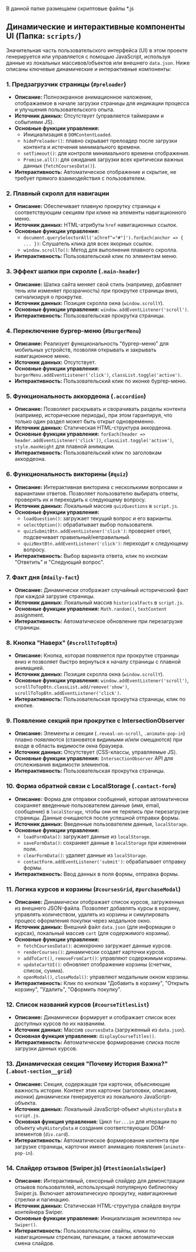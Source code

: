 В данной папке размещаем скриптовые файлы *.js



## Динамические и интерактивные компоненты UI (Папка: `scripts/`)

Значительная часть пользовательского интерфейса (UI) в этом проекте генерируется или управляется с помощью JavaScript, используя данные из локальных массивов/объектов или внешнего `data.json`. Ниже описаны ключевые динамические и интерактивные компоненты:

### 1. Предзагрузчик страницы (`#preloader`)
*   **Описание:** Полноэкранное анимационное наложение, отображаемое в начале загрузки страницы для индикации процесса и улучшения пользовательского опыта.
*   **Источник данных:** Отсутствует (управляется таймерами и событиями JS).
*   **Основные функции управления:**
    *   Инициализация в `DOMContentLoaded`.
    *   `hidePreloader()`: плавно скрывает прелоадер после загрузки контента и истечения минимального времени.
    *   `setTimeout()`: для контроля минимального времени отображения.
    *   `Promise.all()`: для ожидания загрузки всех критически важных данных (`fetchCoursesData()`).
*   **Интерактивность:** Автоматическое отображение и скрытие, не требует прямого взаимодействия с пользователем.

### 2. Плавный скролл для навигации
*   **Описание:** Обеспечивает плавную прокрутку страницы к соответствующим секциям при клике на элементы навигационного меню.
*   **Источник данных:** HTML-атрибуты `href` навигационных ссылок.
*   **Основные функции управления:**
    *   `document.querySelectorAll('a[href^="#"]').forEach(anchor => { ... })`: Слушатель клика для всех якорных ссылок.
    *   `window.scrollTo()`: Метод для выполнения плавного скролла.
*   **Интерактивность:** Пользовательский клик по элементам меню.

### 3. Эффект шапки при скролле (`.main-header`)
*   **Описание:** Шапка сайта меняет свой стиль (например, добавляет тень или изменяет прозрачность) при прокрутке страницы вниз, сигнализируя о прокрутке.
*   **Источник данных:** Позиция скролла окна (`window.scrollY`).
*   **Основные функции управления:** `window.addEventListener('scroll')`.
*   **Интерактивность:** Пользовательская прокрутка страницы.

### 4. Переключение бургер-меню (`#burgerMenu`)
*   **Описание:** Реализует функциональность "бургер-меню" для мобильных устройств, позволяя открывать и закрывать навигационное меню.
*   **Источник данных:** Отсутствует.
*   **Основные функции управления:** `burgerMenu.addEventListener('click')`, `classList.toggle('active')`.
*   **Интерактивность:** Пользовательский клик по иконке бургер-меню.

### 5. Функциональность аккордеона (`.accordion`)
*   **Описание:** Позволяет раскрывать и сворачивать разделы контента (например, исторические периоды), при этом гарантируя, что только один раздел может быть открыт одновременно.
*   **Источник данных:** Статическая HTML-структура аккордеона.
*   **Основные функции управления:** `forEach(header => header.addEventListener('click'))`, `classList.toggle('active')`, `style.maxHeight` для плавной анимации.
*   **Интерактивность:** Пользовательский клик по заголовкам аккордеона.

### 6. Функциональность викторины (`#quiz`)
*   **Описание:** Интерактивная викторина с несколькими вопросами и вариантами ответов. Позволяет пользователю выбирать ответы, проверять их и переходить к следующему вопросу.
*   **Источник данных:** Локальный массив `quizQuestions` в `script.js`.
*   **Основные функции управления:**
    *   `loadQuestion()`: загружает текущий вопрос и его варианты.
    *   `selectOption()`: обрабатывает выбор пользователя.
    *   `quizSubmitBtn.addEventListener('click')`: проверяет ответ, подсвечивает правильный/неправильный.
    *   `quizNextBtn.addEventListener('click')`: переходит к следующему вопросу.
*   **Интерактивность:** Выбор варианта ответа, клик по кнопкам "Ответить" и "Следующий вопрос".

### 7. Факт дня (`#daily-fact`)
*   **Описание:** Динамически отображает случайный исторический факт при каждой загрузке страницы.
*   **Источник данных:** Локальный массив `historicalFacts` в `script.js`.
*   **Основные функции управления:** `Math.random()`, `textContent` assignment.
*   **Интерактивность:** Автоматическое обновление при перезагрузке страницы.

### 8. Кнопка "Наверх" (`#scrollToTopBtn`)
*   **Описание:** Кнопка, которая появляется при прокрутке страницы вниз и позволяет быстро вернуться к началу страницы с плавной анимацией.
*   **Источник данных:** Позиция скролла окна (`window.scrollY`).
*   **Основные функции управления:** `window.addEventListener('scroll')`, `scrollToTopBtn.classList.add/remove('show')`, `scrollToTopBtn.addEventListener('click')`.
*   **Интерактивность:** Пользовательская прокрутка страницы, клик по кнопке.

### 9. Появление секций при прокрутке с IntersectionObserver
*   **Описание:** Элементы и секции (`.reveal-on-scroll`, `.animate-pop-in`) плавно появляются (становятся видимыми и/или смещаются) при входе в область видимости окна браузера.
*   **Источник данных:** Отсутствует (CSS-классы, управляемые JS).
*   **Основные функции управления:** `IntersectionObserver` API для отслеживания видимости элементов.
*   **Интерактивность:** Пользовательская прокрутка страницы.

### 10. Форма обратной связи с LocalStorage (`.contact-form`)
*   **Описание:** Форма для отправки сообщений, которая автоматически сохраняет введенные пользователем данные (имя, email, сообщение) в `localStorage`, чтобы они не терялись при перезагрузке страницы. Данные очищаются после успешной отправки формы.
*   **Источник данных:** Введенные пользователем данные, `localStorage`.
*   **Основные функции управления:**
    *   `loadFormData()`: загружает данные из `localStorage`.
    *   `saveFormData()`: сохраняет данные в `localStorage` при изменении поля.
    *   `clearFormData()`: удаляет данные из `localStorage`.
    *   `contactForm.addEventListener('submit')`: обрабатывает отправку формы.
*   **Интерактивность:** Ввод данных в поля формы, отправка формы.

### 11. Логика курсов и корзины (`#coursesGrid`, `#purchaseModal`)
*   **Описание:** Динамически отображает список курсов, загруженных из внешнего JSON-файла. Позволяет добавлять курсы в корзину, управлять количеством, удалять из корзины и симулировать процесс оформления покупки через модальное окно.
*   **Источник данных:** Внешний файл `data.json` (для информации о курсах), локальный массив `cart` (для содержимого корзины).
*   **Основные функции управления:**
    *   `fetchCoursesData()`: асинхронно загружает данные курсов.
    *   `renderCourses()`: динамически создает карточки курсов.
    *   `addToCart()`, `removeFromCart()`: управляют содержимым корзины.
    *   `updateCartUI()`: обновляет отображение корзины (счетчик, список, сумма).
    *   `openModal()`, `closeModal()`: управляют модальным окном корзины.
*   **Интерактивность:** Клик по кнопкам "Добавить в корзину", "Открыть корзину", "Удалить", "Оформить покупку".

### 12. Список названий курсов (`#courseTitlesList`)
*   **Описание:** Динамически формирует и отображает список всех доступных курсов по их названиям.
*   **Источник данных:** Массив `coursesData` (загруженный из `data.json`).
*   **Основная функция управления:** `displayCourseTitles()`.
*   **Интерактивность:** Автоматическое формирование списка после загрузки данных курсов.

### 13. Динамическая секция "Почему История Важна?" (`.about-section__grid`)
*   **Описание:** Секция, содержащая три карточки, объясняющие важность истории. Контент этих карточек (заголовки, описания, иконки) динамически генерируется из локального JavaScript-объекта.
*   **Источник данных:** Локальный JavaScript-объект `whyHistoryData` в `script.js`.
*   **Основная функция управления:** Цикл `for...in` для итерации по объекту `whyHistoryData` и создания соответствующих DOM-элементов (`div.card`).
*   **Интерактивность:** Автоматическое формирование контента при загрузке страницы, карточки имеют анимацию появления (`animate-pop-in`).

### 14. Слайдер отзывов (Swiper.js) (`#testimonialsSwiper`)
*   **Описание:** Интерактивный, сенсорный слайдер для демонстрации отзывов пользователей, использующий популярную библиотеку Swiper.js. Включает автоматическую прокрутку, навигационные стрелки и пагинацию.
*   **Источник данных:** Статическая HTML-структура слайдов внутри контейнера Swiper.
*   **Основные функции управления:** Инициализация экземпляра `new Swiper()`.
*   **Интерактивность:** Пользовательские свайпы, клики по навигационным стрелкам, пагинации, а также автоматическая смена слайдов.
